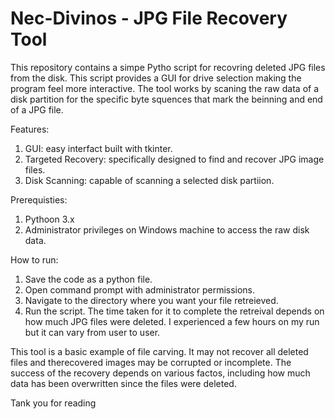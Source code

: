 # Nec-Divinos - JPG File Recovery Tool

This repository contains a simpe Pytho script for recovring deleted JPG files from the disk. This script provides a GUI for drive selection making the program feel more interactive. The tool works by scaning the raw data of a disk partition for the specific byte squences that mark the beinning and end of a JPG file.

Features:
 1. GUI: easy interfact built with tkinter.
 2. Targeted Recovery: specifically designed to find and recover JPG image files.
 3. Disk Scanning: capable of scanning a selected disk partiion.

Prerequisties:
 1. Pythoon 3.x
 2. Administrator privileges on Windows machine to access the raw disk data.

How to run:
 1. Save the code as a python file.
 2. Open command prompt with administrator permissions.
 3. Navigate to the directory where you want your file retreieved.
 4. Run the script. The time taken for it to complete the retreival depends on how much JPG files were deleted. I experienced a few hours on my run but it can vary from user to user.

This tool is a basic example of file carving. It may not recover all deleted files and therecovered images may be corrupted or incomplete. The success of the recovery depends on various factos, including how much data has been overwritten since the files were deleted.

Tank you for reading
